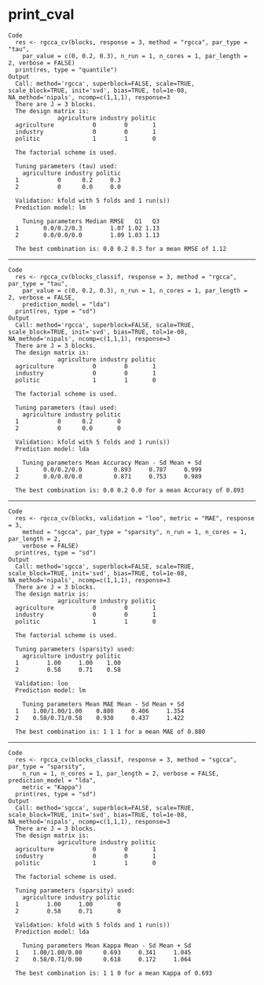 # print_cval

    Code
      res <- rgcca_cv(blocks, response = 3, method = "rgcca", par_type = "tau",
        par_value = c(0, 0.2, 0.3), n_run = 1, n_cores = 1, par_length = 2, verbose = FALSE)
      print(res, type = "quantile")
    Output
      Call: method='rgcca', superblock=FALSE, scale=TRUE, scale_block=TRUE, init='svd', bias=TRUE, tol=1e-08, NA_method='nipals', ncomp=c(1,1,1), response=3 
      There are J = 3 blocks.
      The design matrix is:
                  agriculture industry politic
      agriculture           0        0       1
      industry              0        0       1
      politic               1        1       0
      
      The factorial scheme is used.
      
      Tuning parameters (tau) used: 
        agriculture industry politic
      1           0      0.2     0.3
      2           0      0.0     0.0
      
      Validation: kfold with 5 folds and 1 run(s)) 
      Prediction model: lm 
      
        Tuning parameters Median RMSE   Q1   Q3
      1       0.0/0.2/0.3        1.07 1.02 1.13
      2       0.0/0.0/0.0        1.09 1.03 1.13
      
      The best combination is: 0.0 0.2 0.3 for a mean RMSE of 1.12 

---

    Code
      res <- rgcca_cv(blocks_classif, response = 3, method = "rgcca", par_type = "tau",
        par_value = c(0, 0.2, 0.3), n_run = 1, n_cores = 1, par_length = 2, verbose = FALSE,
        prediction_model = "lda")
      print(res, type = "sd")
    Output
      Call: method='rgcca', superblock=FALSE, scale=TRUE, scale_block=TRUE, init='svd', bias=TRUE, tol=1e-08, NA_method='nipals', ncomp=c(1,1,1), response=3 
      There are J = 3 blocks.
      The design matrix is:
                  agriculture industry politic
      agriculture           0        0       1
      industry              0        0       1
      politic               1        1       0
      
      The factorial scheme is used.
      
      Tuning parameters (tau) used: 
        agriculture industry politic
      1           0      0.2       0
      2           0      0.0       0
      
      Validation: kfold with 5 folds and 1 run(s)) 
      Prediction model: lda 
      
        Tuning parameters Mean Accuracy Mean - Sd Mean + Sd
      1       0.0/0.2/0.0         0.893     0.787     0.999
      2       0.0/0.0/0.0         0.871     0.753     0.989
      
      The best combination is: 0.0 0.2 0.0 for a mean Accuracy of 0.893 

---

    Code
      res <- rgcca_cv(blocks, validation = "loo", metric = "MAE", response = 3,
        method = "sgcca", par_type = "sparsity", n_run = 1, n_cores = 1, par_length = 2,
        verbose = FALSE)
      print(res, type = "sd")
    Output
      Call: method='sgcca', superblock=FALSE, scale=TRUE, scale_block=TRUE, init='svd', bias=TRUE, tol=1e-08, NA_method='nipals', ncomp=c(1,1,1), response=3 
      There are J = 3 blocks.
      The design matrix is:
                  agriculture industry politic
      agriculture           0        0       1
      industry              0        0       1
      politic               1        1       0
      
      The factorial scheme is used.
      
      Tuning parameters (sparsity) used: 
        agriculture industry politic
      1        1.00     1.00    1.00
      2        0.58     0.71    0.58
      
      Validation: loo 
      Prediction model: lm 
      
        Tuning parameters Mean MAE Mean - Sd Mean + Sd
      1    1.00/1.00/1.00    0.880     0.406     1.354
      2    0.58/0.71/0.58    0.930     0.437     1.422
      
      The best combination is: 1 1 1 for a mean MAE of 0.880 

---

    Code
      res <- rgcca_cv(blocks_classif, response = 3, method = "sgcca", par_type = "sparsity",
        n_run = 1, n_cores = 1, par_length = 2, verbose = FALSE, prediction_model = "lda",
        metric = "Kappa")
      print(res, type = "sd")
    Output
      Call: method='sgcca', superblock=FALSE, scale=TRUE, scale_block=TRUE, init='svd', bias=TRUE, tol=1e-08, NA_method='nipals', ncomp=c(1,1,1), response=3 
      There are J = 3 blocks.
      The design matrix is:
                  agriculture industry politic
      agriculture           0        0       1
      industry              0        0       1
      politic               1        1       0
      
      The factorial scheme is used.
      
      Tuning parameters (sparsity) used: 
        agriculture industry politic
      1        1.00     1.00       0
      2        0.58     0.71       0
      
      Validation: kfold with 5 folds and 1 run(s)) 
      Prediction model: lda 
      
        Tuning parameters Mean Kappa Mean - Sd Mean + Sd
      1    1.00/1.00/0.00      0.693     0.341     1.045
      2    0.58/0.71/0.00      0.618     0.172     1.064
      
      The best combination is: 1 1 0 for a mean Kappa of 0.693 

